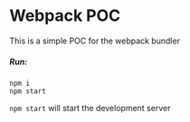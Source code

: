 # Webpack POC

This is a simple POC for the webpack bundler

##### Run:

```
npm i
npm start
```

`npm start` will start the development server